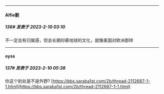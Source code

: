 
*****

####  Alfie劉  
##### 136#       发表于 2023-2-10 03:10

不一定会有归属感，但会长期仰慕地球的文化，就像美国对欧洲那样

*****

####  oyss  
##### 137#       发表于 2023-2-10 05:38

你这个别处是不是外野?
[https://bbs.saraba1st.com/2b/thread-2112687-1-1.html](https://bbs.saraba1st.com/2b/thread-2112687-1-1.html)

